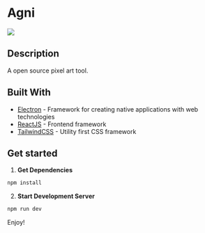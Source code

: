 # Agni

![](https://i.ibb.co/5rTgySZ/Screen-Shot-2019-11-06-at-05-38-56.png)

## Description

A open source pixel art tool.

## Built With

* [Electron](https://www.electronjs.org/) - Framework for creating native applications with web technologies
* [ReactJS](https://www.reactjs.org/) - Frontend framework
* [TailwindCSS](https://tailwindcss.com/) - Utility first CSS framework

## Get started

1. **Get Dependencies**
```sh
npm install
```
2. **Start Development Server**
```sh
npm run dev
```

Enjoy!
